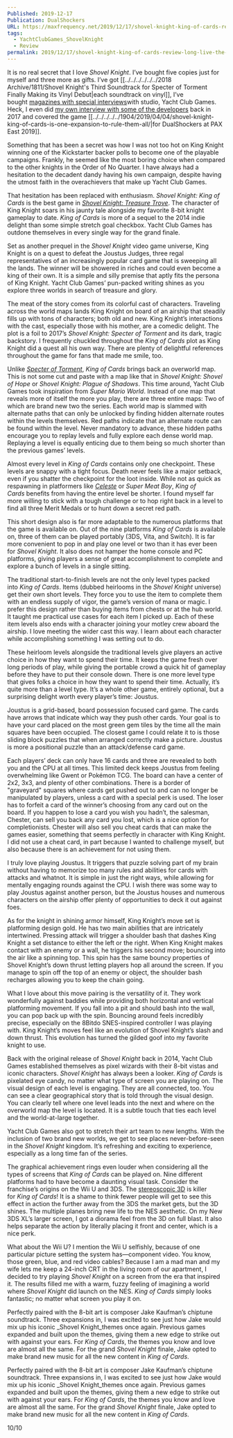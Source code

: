 ```yaml
---
Published: 2019-12-17
Publication: DualShockers
URL: https://maxfrequency.net/2019/12/17/shovel-knight-king-of-cards-review-long-live-the-king/
tags:
  - YachtClubGames_ShovelKnight
  - Review
permalink: 2019/12/17/shovel-knight-king-of-cards-review-long-live-the-king/
---
```

It is no real secret that I love _Shovel Knight_. I’ve bought five copies just for myself and three more as gifts. I’ve got [[../../../../../../2018 Archive/1811/Shovel Knight's Third Soundtrack for Specter of Torment Finally Making its Vinyl Debut|each soundtrack on vinyl]], I’ve bought [magazines with special interviews](https://apwot.com/)with studio, Yacht Club Games. Heck, I even did [my own interview with some of the developers](https://www.youtube.com/watch?v=ykV-kN9t5ho) back in 2017 and covered the game [[../../../../../1904/2019/04/04/shovel-knight-king-of-cards-is-one-expansion-to-rule-them-all/|for DualShockers at PAX East 2019]].

Something that has been a secret was how I was not too hot on King Knight winning one of the Kickstarter backer polls to become one of the playable campaigns. Frankly, he seemed like the most boring choice when compared to the other knights in the Order of No Quarter. I have always had a hesitation to the decadent dandy having his own campaign, despite having the utmost faith in the overachievers that make up Yacht Club Games.

That hesitation has been replaced with enthusiasm. _Shovel Knight: King of Cards_ is the best game in [_Shovel Knight: Treasure Trove_](https://www.dualshockers.com/review-shovel-knight-can-you-dig-it/). The character of King Knight soars in his jaunty tale alongside my favorite 8-bit knight gameplay to date. _King of Cards_ is more of a sequel to the 2014 indie delight than some simple stretch goal checkbox. Yacht Club Games has outdone themselves in every single way for the grand finale.

Set as another prequel in the _Shovel Knight_ video game universe, King Knight is on a quest to defeat the Joustus Judges, three regal representatives of an increasingly popular card game that is sweeping all the lands. The winner will be showered in riches and could even become a king of their own. It is a simple and silly premise that aptly fits the persona of King Knight. Yacht Club Games’ pun-packed writing shines as you explore three worlds in search of treasure and glory.

The meat of the story comes from its colorful cast of characters. Traveling across the world maps lands King Knight on board of an airship that steadily fills up with tons of characters; both old and new. King Knight’s interactions with the cast, especially those with his mother, are a comedic delight. The plot is a foil to 2017’s _Shovel Knight: Specter of Torment_ and its dark, tragic backstory. I frequently chuckled throughout the _King of Cards_ plot as King Knight did a quest all his own way. There are plenty of delightful references throughout the game for fans that made me smile, too.

Unlike [_Specter of Torment_](https://www.dualshockers.com/shovel-knight-specter-of-torment-release-date-april/), _King of Cards_ brings back an overworld map. This is not some cut and paste with a map like that in _Shovel Knight: Shovel of Hope_ or _Shovel Knight: Plague of Shadows_. This time around, Yacht Club Games took inspiration from _Super Mario World_. Instead of one map that reveals more of itself the more you play, there are three entire maps: Two of which are brand new two the series. Each world map is slammed with alternate paths that can only be unlocked by finding hidden alternate routes within the levels themselves. Red paths indicate that an alternate route can be found within the level. Never mandatory to advance, these hidden paths encourage you to replay levels and fully explore each dense world map. Replaying a level is equally enticing due to them being so much shorter than the previous games’ levels.

Almost every level in _King of Cards_ contains only one checkpoint. These levels are snappy with a tight focus. Death never feels like a major setback, even if you shatter the checkpoint for the loot inside. While not as quick as respawning in platformers like [_Celeste_](https://www.dualshockers.com/celeste-review-nintendo-switch-pc-ps4-xbox-one/) or _Super Meat Boy_, _King of Cards_ benefits from having the entire level be shorter. I found myself far more willing to stick with a tough challenge or to hop right back in a level to find all three Merit Medals or to hunt down a secret red path.

This short design also is far more adaptable to the numerous platforms that the game is available on. Out of the nine platforms _King of Cards_ is available on, three of them can be played portably (3DS, Vita, and Switch). It is far more convenient to pop in and play one level or two than it has ever been for _Shovel Knight_. It also does not hamper the home console and PC platforms, giving players a sense of great accomplishment to complete and explore a bunch of levels in a single sitting.

The traditional start-to-finish levels are not the only level types packed into _King of Cards_. Items (dubbed heirlooms in the _Shovel Knight_ universe) get their own short levels. They force you to use the item to complete them with an endless supply of vigor, the game’s version of mana or magic. I prefer this design rather than buying items from chests or at the hub world. It taught me practical use cases for each item I picked up. Each of these item levels also ends with a character joining your motley crew aboard the airship. I love meeting the wider cast this way. I learn about each character while accomplishing something I was setting out to do.

These heirloom levels alongside the traditional levels give players an active choice in how they want to spend their time. It keeps the game fresh over long periods of play, while giving the portable crowd a quick hit of gameplay before they have to put their console down. There is one more level type that gives folks a choice in how they want to spend their time. Actually, it’s quite more than a level type. It’s a whole other game, entirely optional, but a surprising delight worth every player’s time: Joustus.

Joustus is a grid-based, board possession focused card game. The cards have arrows that indicate which way they push other cards. Your goal is to have your card placed on the most green gem tiles by the time all the main squares have been occupied. The closest game I could relate it to is those sliding block puzzles that when arranged correctly make a picture. Joustus is more a positional puzzle than an attack/defense card game.

Each players’ deck can only have 16 cards and three are revealed to both you and the CPU at all times. This limited deck keeps Joustus from feeling overwhelming like Gwent or Pokémon TCG. The board can have a center of 2x2, 3x3, and plenty of other combinations. There is a border of "graveyard" squares where cards get pushed out to and can no longer be manipulated by players, unless a card with a special perk is used. The loser has to forfeit a card of the winner’s choosing from any card out on the board. If you happen to lose a card you wish you hadn’t, the salesman, Chester, can sell you back any card you lost, which is a nice option for completionists. Chester will also sell you cheat cards that can make the games easier, something that seems perfectly in character with King Knight. I did not use a cheat card, in part because I wanted to challenge myself, but also because there is an achievement for not using them.

I truly love playing Joustus. It triggers that puzzle solving part of my brain without having to memorize too many rules and abilities for cards with attacks and whatnot. It is simple in just the right ways, while allowing for mentally engaging rounds against the CPU. I wish there was some way to play Joustus against another person, but the Joustus houses and numerous characters on the airship offer plenty of opportunities to deck it out against foes.

As for the knight in shining armor himself, King Knight’s move set is platforming design gold. He has two main abilities that are intricately intertwined. Pressing attack will trigger a shoulder bash that dashes King Knight a set distance to either the left or the right. When King Knight makes contact with an enemy or a wall, he triggers his second move; bouncing into the air like a spinning top. This spin has the same bouncy properties of Shovel Knight’s down thrust letting players hop all around the screen. If you manage to spin off the top of an enemy or object, the shoulder bash recharges allowing you to keep the chain going.

What I love about this move pairing is the versatility of it. They work wonderfully against baddies while providing both horizontal and vertical platforming movement. If you fall into a pit and should bash into the wall, you can pop back up with the spin. Bouncing around feels incredibly precise, especially on the 8Bitdo SNES-inspired controller I was playing with. King Knight’s moves feel like an evolution of Shovel Knight’s slash and down thrust. This evolution has turned the gilded goof into my favorite knight to use.

Back with the original release of _Shovel Knight_ back in 2014, Yacht Club Games established themselves as pixel wizards with their 8-bit vistas and iconic characters. _Shovel Knight_ has always been a looker. _King of Cards_ is pixelated eye candy, no matter what type of screen you are playing on. The visual design of each level is engaging. They are all connected, too. You can see a clear geographical story that is told through the visual design. You can clearly tell where one level leads into the next and where on the overworld map the level is located. It is a subtle touch that ties each level and the world-at-large together.

Yacht Club Games also got to stretch their art team to new lengths. With the inclusion of two brand new worlds, we get to see places never-before-seen in the _Shovel Knight_ kingdom. It’s refreshing and exciting to experience, especially as a long time fan of the series.

The graphical achievement rings even louder when considering all the types of screens that _King of Cards_ can be played on. Nine different platforms had to have become a daunting visual task. Consider the franchise’s origins on the Wii U and 3DS. The [stereoscopic 3D](https://twitter.com/YachtClubGames/status/1205970721614241793) is killer for _King of Cards_! It is a shame to think fewer people will get to see this effect in action the further away from the 3DS the market gets, but the 3D shines. The multiple planes bring new life to the NES aesthetic. On my New 3DS XL’s larger screen, I got a diorama feel from the 3D on full blast. It also helps separate the action by literally placing it front and center, which is a nice perk.

What about the Wii U? I mention the Wii U selfishly, because of one particular picture setting the system has—component video. You know, those green, blue, and red video cables? Because I am a mad man and my wife lets me keep a 24-inch CRT in the living room of our apartment, I decided to try playing _Shovel Knight_ on a screen from the era that inspired it. The results filled me with a warm, fuzzy feeling of imagining a world where _Shovel Knight_ did launch on the NES. _King of Cards_ simply looks fantastic; no matter what screen you play it on.

Perfectly paired with the 8-bit art is composer Jake Kaufman’s chiptune soundtrack. Three expansions in, I was excited to see just how Jake would mix up his iconic _Shovel Knight_themes once again. Previous games expanded and built upon the themes, giving them a new edge to strike out with against your ears. For _King of Cards_, the themes you know and love are almost all the same. For the grand _Shovel Knight_ finale, Jake opted to make brand new music for all the new content in _King of Cards_.

Perfectly paired with the 8-bit art is composer Jake Kaufman’s chiptune soundtrack. Three expansions in, I was excited to see just how Jake would mix up his iconic _Shovel Knight_themes once again. Previous games expanded and built upon the themes, giving them a new edge to strike out with against your ears. For _King of Cards_, the themes you know and love are almost all the same. For the grand _Shovel Knight_ finale, Jake opted to make brand new music for all the new content in _King of Cards_.

10/10